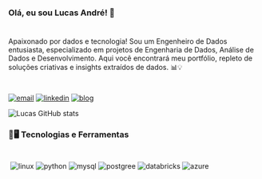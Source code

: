 ### Olá, eu sou Lucas André! 👋 
#
Apaixonado por dados e tecnologia! Sou um Engenheiro de Dados entusiasta, especializado em projetos de Engenharia de Dados, Análise de Dados e Desenvolvimento. Aqui você encontrará meu portfólio, repleto de soluções criativas e insights extraídos de dados. 📊💡 
#

[![email](https://img.shields.io/badge/Gmail-D14836?style=for-the-badge&logo=gmail&logoColor=white)](lucasandre1704@gmail.com)
[![linkedin](https://img.shields.io/badge/LinkedIn-0077B5?style=for-the-badge&logo=linkedin&logoColor=white)](www.linkedin.com/in/lucandrep)
[![blog](https://img.shields.io/badge/Medium-12100E?style=for-the-badge&logo=medium&logoColor=white)]()


![Lucas GitHub stats](https://github-readme-stats.vercel.app/api?username=Lucandreop&show_icons=true&theme=gruvbox)

### 🚀🖥️ Tecnologias e Ferramentas
#
<div style="display:flex; flex-wrap: wrap; gap: 4px; "><br/>
    <img align="center" alt="linux" src="https://img.shields.io/badge/Linux-FCC624?style=for-the-badge&logo=linux&logoColor=black">
    <img align="center" alt="python" src="https://img.shields.io/badge/Python-14354C?style=for-the-badge&logo=python&logoColor=white">
    <img align="center" alt="mysql" src="https://img.shields.io/badge/MySQL-005C84?style=for-the-badge&logo=mysql&logoColor=white">
    <img align="center" alt="postgree" src="https://img.shields.io/badge/PostgreSQL-316192?style=for-the-badge&logo=postgresql&logoColor=white">
    <img align="center" alt="databricks" src=https://img.shields.io/badge/Databricks-FF3621?style=for-the-badge&logo=Databricks&logoColor=white>
      <img align="center" alt="azure" src=https://img.shields.io/badge/microsoft%20azure-0089D6?style=for-the-badge&logo=microsoft-azure&logoColor=white>
</div><br/>
